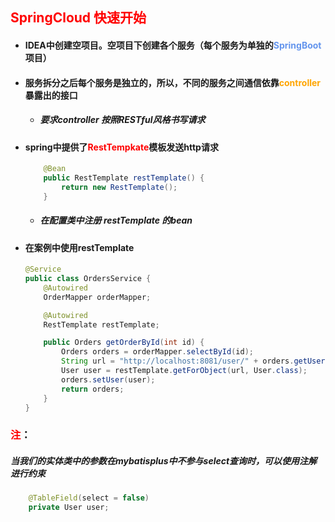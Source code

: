 ## <font color='red'>SpringCloud 快速开始</font>



- #### IDEA中创建空项目。空项目下创建各个服务（每个服务为单独的<font color='cornflowerblue'>SpringBoot</font>项目）

- #### 服务拆分之后每个服务是独立的，所以，不同的服务之间通信依靠<font color='orange'>controller</font>暴露出的接口

  - ##### 要求controller 按照RESTful风格书写请求

- #### spring中提供了<font color='red'>RestTempkate</font>模板发送http请求

  ```java
      @Bean
      public RestTemplate restTemplate() {
          return new RestTemplate();
      }
  ```

  - ##### 在配置类中注册 restTemplate 的bean 

- #### 在案例中使用restTemplate

  ```java
  @Service
  public class OrdersService {
      @Autowired
      OrderMapper orderMapper;
  
      @Autowired
      RestTemplate restTemplate;
  
      public Orders getOrderById(int id) {
          Orders orders = orderMapper.selectById(id);
          String url = "http://localhost:8081/user/" + orders.getUserId();
          User user = restTemplate.getForObject(url, User.class);
          orders.setUser(user);
          return orders;
      }
  }
  ```

### <font color='red'>注</font>：

##### 	当我们的实体类中的参数在mybatisplus中不参与select查询时，可以使用注解 进行约束

```java
    @TableField(select = false)
    private User user;
```


